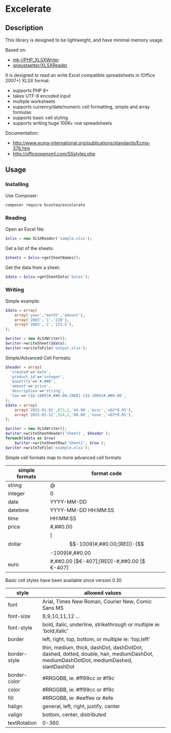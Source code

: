 Excelerate
==============

## Description ##
This library is designed to be lightweight, and have minimal memory usage.

Based on:
* [mk-j/PHP_XLSXWriter](https://github.com/mk-j/PHP_XLSXWriter)
* [gneustaetter/XLSXReader](https://github.com/gneustaetter/XLSXReader)


It is designed to read an write Excel compatible spreadsheets in (Office 2007+) XLSX format:
* supports PHP 8+
* takes UTF-8 encoded input
* multiple worksheets
* supports currency/date/numeric cell formatting, simple and array formulas
* supports basic cell styling
* supports writing huge 100K+ row spreadsheets

Documentation: 
* http://www.ecma-international.org/publications/standards/Ecma-376.htm
* http://officeopenxml.com/SSstyles.php

## Usage ##
### Installing ###
Use Composer:
```bash
composer require bcostea/excelerate
```

### Reading ####
Open an Excel file:

```php
$xlsx = new XLSXReader('sample.xlsx');
```

Get a list of the sheets:

```php
$sheets = $xlsx->getSheetNames();
```

Get the data from a sheet:

```php
$data = $xlsx->getSheetData('Sales');
``` 

### Writing ####

Simple example:
```php
$data = array(
    array('year','month','amount'),
    array('2003','1','220'),
    array('2003','2','153.5'),
);

$writer = new XLSXWriter();
$writer->writeSheet($data);
$writer->writeToFile('output.xlsx');
```

Simple/Advanced Cell Formats:
```php
$header = array(
  'created'=>'date',
  'product_id'=>'integer',
  'quantity'=>'#,##0',
  'amount'=>'price',
  'description'=>'string',
  'tax'=>'[$$-1009]#,##0.00;[RED]-[$$-1009]#,##0.00',
);
$data = array(
    array('2015-01-01',873,1,'44.00','misc','=D2*0.05'),
    array('2015-01-12',324,2,'88.00','none','=D3*0.05'),
);

$writer = new XLSXWriter();
$writer->writeSheetHeader('Sheet1', $header );
foreach($data as $row)
	$writer->writeSheetRow('Sheet1', $row );
$writer->writeToFile('example.xlsx');
```

Simple cell formats map to more advanced cell formats

| simple formats | format code |
| ---------- | ---- |
| string   | @ |
| integer  | 0 |
| date     | YYYY-MM-DD |
| datetime | YYYY-MM-DD HH:MM:SS |
| time     | HH:MM:SS |
| price    | #,##0.00 |
| dollar   | [$$-1009]#,##0.00;[RED]-[$$-1009]#,##0.00 |
| euro     | #,##0.00 [$€-407];[RED]-#,##0.00 [$€-407] |

Basic cell styles have been available since version 0.30

| style        | allowed values |
| ------------ | ---- |
| font         | Arial, Times New Roman, Courier New, Comic Sans MS |
| font-size    | 8,9,10,11,12 ... |
| font-style   | bold, italic, underline, strikethrough or multiple ie: 'bold,italic' |
| border       | left, right, top, bottom,   or multiple ie: 'top,left' |
| border-style | thin, medium, thick, dashDot, dashDotDot, dashed, dotted, double, hair, mediumDashDot, mediumDashDotDot, mediumDashed, slantDashDot |
| border-color | #RRGGBB, ie: #ff99cc or #f9c |
| color        | #RRGGBB, ie: #ff99cc or #f9c |
| fill         | #RRGGBB, ie: #eeffee or #efe |
| halign       | general, left, right, justify, center |
| valign       | bottom, center, distributed |
| textRotation | 0-360 |
